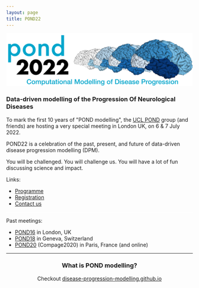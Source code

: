 ```yaml
---
layout: page
title: POND22
---
```


<!-- [![GitHub Repo stars](https://img.shields.io/github/stars/nicolas-van/bootstrap-4-github-pages?style=social)](https://github.com/noxtoby/pond2022-bs4) -->

![POND22 logo](/assets/img/pond2022_logo.png)

### Data-driven modelling of the **P**rogression **O**f **N**eurological **D**iseases

To mark the first 10 years of "POND modelling", the [UCL POND](http://pond.cs.ucl.ac.uk) group (and friends) are hosting a very special meeting in London UK, on 6 & 7 July 2022.

POND22 is a celebration of the past, present, and future of data-driven disease progression modelling (DPM).

You will be challenged. You will challenge us. You will have a lot of fun discussing science and impact.

Links:
<ul>
    <li><a href="https://pond2022.com/programme.html">Programme</a></li>
    <li><a href="https://www.eventbrite.co.uk/e/pond22-tickets-332501861017">Registration</a></li>
    <li><a href="mailto:n.oxtoby@ucl.ac.uk?subject='POND22 query'">Contact us</a></li>
</ul>

<hr style="background-color:white"/>

Past meetings: 
- [POND16](http://europond.eu/pond2016) in London, UK
- [POND18](http://europond.eu/pond2018) in Geneva, Switzerland
- [POND20](http://europond.github.io/compage2020) (Compage2020) in Paris, France (and online)

<hr/>

<h3 align="center">What is POND modelling?</h3>

<p align="center">Checkout <a href="https://disease-progression-modelling.github.io">disease-progression-modelling.github.io</a></p>
